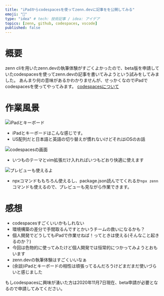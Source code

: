 ```yaml
---
title: "iPadからcodespacesを使ってzenn.devに記事をを公開してみる"
emoji: "📝"
type: "idea" # tech: 技術記事 / idea: アイデア
topics: [zenn, github, codespaces, vscode]
published: false
---
```


# 概要

zenn cliを用いたzenn.devの執筆体験がすごくよかったので、beta版を申請していたcodespacesを使ってzenn.devの記事を書いてみようという試みをしてみました。
あんまり何の意味があるかわかりませんが、せっかくなのでiPadでcodespacesを使ってやってみます。
[codespacesについて](https://github.co.jp/features/codespaces)

# 作業風景

![iPadとキーボード](https://storage.googleapis.com/zenn-user-upload/6t1t6wlcz8jal1bxpnj3mmcz31ph)

- iPadとキーボードはこんな感じです。
- US配列だと日本語と英語の切り替えが慣れないけどそれはiOSのお話

![codespacesの画面](https://storage.googleapis.com/zenn-user-upload/4en48zrc5oze2q5aiwsw9cj27wop)

- いつものテーマとvim拡張だけ入れればいつもどおり快適に使えます

![プレビューも使えるよ](https://storage.googleapis.com/zenn-user-upload/vtqc0yskn0uymm7rib20y6wv03rw)

- npxコマンドももちろん使えるし、package.json読んでてくれるか`npx zenn`コマンドも使えるので、プレビューも見ながら作業できます。

# 感想
- codespacesすごくいいかもしれない
- 環境構築の差分で手間取るんですとかいうチームの救いになるかも？
- 個人開発でどうしてもiPadで作業せねば！ってときは使える(そんなこと起きるのか？)
- 今回は色物的に使ってみたけど個人開発では恒常的につかってみようとおもいます
- zenn.devの執筆体験はすごくいいなぁ
- (余談)iPadとキーボードの相性は頑張ってるんだろうけどまだまだ使いづらいと感じました

もしcodespacesに興味が湧いた方は2020年11月7日現在、beta申請が必要となるので申請してみてください。
